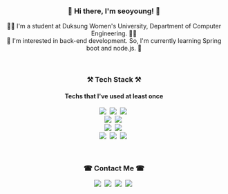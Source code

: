<h3 align="center">👋 Hi there, I'm seoyoung! 👋 </h3>

<p align="center">
  👩‍🎓 I'm a student at Duksung Women's University, Department of Computer Engineering. 👩‍🎓<br>
  🌱 I'm interested in back-end development. So, I'm currently learning Spring boot and node.js. 🌱
</p>

<br>

<h3 align="center"> ⚒ Tech Stack ⚒ </h3>
<h4 align="center"> Techs that I've used at least once </h4>

<p align="center">
  <img src="https://img.shields.io/badge/Java-007396?style=flat-square&logo=Java&logoColor=white"/>&nbsp;
  <img src="https://img.shields.io/badge/Python-3766AB?style=flat-square&logo=Python&logoColor=white"/>&nbsp;
  <img src="https://img.shields.io/badge/JavaScript-F7DF1E?style=flat-square&logo=JavaScript&logoColor=white"/>&nbsp;
  <br>
  <!-- <img src="https://img.shields.io/badge/Spring Boot-6DB33F?style=flat-square&logo=Spring&logoColor=white"/>&nbsp; -->
  <img src="https://img.shields.io/badge/Django-092E20?style=flat-square&logo=Django&logoColor=white"/>&nbsp;
  <img src="https://img.shields.io/badge/Node.js-339933?style=flat-square&logo=Node.js&logoColor=white"/>&nbsp;
  <br>
  <img src="https://img.shields.io/badge/React-61DAFB?style=flat-square&logo=React&logoColor=white"/>&nbsp;
  <img src="https://img.shields.io/badge/CSS3-1572B6?style=flat-square&logo=CSS3&logoColor=white"/>&nbsp;
  <br>
  <img src="https://img.shields.io/badge/MySQL-4479A1?style=flat-square&logo=MySQL&logoColor=white"/>&nbsp;
  <!-- <img src="https://img.shields.io/badge/MongoDB-47A248?style=flat-square&logo=MongoDB&logoColor=white"/>&nbsp;
  <img src="https://img.shields.io/badge/Firebase-FFCA28?style=flat-square&logo=Firebase&logoColor=white"/>&nbsp; -->
  <img src="https://img.shields.io/badge/Amazon AWS-232F3E?style=flat-square&logo=Amazon-AWS&logoColor=white"/>&nbsp;
  <img src="https://img.shields.io/badge/Google Cloud-4285F4?style=flat-square&logo=Google-Cloud&logoColor=white"/>&nbsp;
</p>

<br>

<h3 align="center"> ☎ Contact Me ☎ </h3>

<p align="center">
  <a href="https://www.instagram.com/sss20_0/"><img src="https://img.shields.io/badge/Instagram-E4405F?style=flat-square&logo=Instagram&logoColor=white"/></a>&nbsp;
  <a href="https://www.facebook.com/seoyoungKim.sss20.0/"><img src="https://img.shields.io/badge/Facebook-1877F2?style=flat-square&logo=Facebook&logoColor=white"/></a>&nbsp;
  <a href="mailto:ksyt98@gmail.com"><img src="https://img.shields.io/badge/Gmail-D14836?style=flat-square&logo=Gmail&logoColor=white"/></a>&nbsp;
  <a href="https://www.linkedin.com/in/%EC%84%9C%EC%98%81-%EA%B9%80-388549190/"><img src="https://img.shields.io/badge/LinkedIn-0077B5?style=flat-square&logo=LinkedIn&logoColor=white"/></a>&nbsp;
</p>

<!--
**sss20young/sss20young** is a ✨ _special_ ✨ repository because its `README.md` (this file) appears on your GitHub profile.

Here are some ideas to get you started:

- 🔭 I’m currently working on ...
- 🌱 I’m currently learning ...
- 👯 I’m looking to collaborate on ...
- 🤔 I’m looking for help with ...
- 💬 Ask me about ...
- 📫 How to reach me: ...
- 😄 Pronouns: ...
- ⚡ Fun fact: ...
-->

